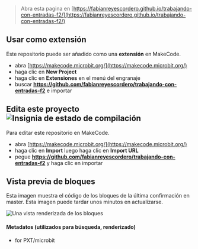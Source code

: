 
> Abra esta pagina en [https://fabianreyescordero.github.io/trabajando-con-entradas-f2/](https://fabianreyescordero.github.io/trabajando-con-entradas-f2/)

## Usar como extensión

Este repositorio puede ser añadido como una **extensión** en MakeCode.

* abra [https://makecode.microbit.org/](https://makecode.microbit.org/)
* haga clic en **New Project**
* haga clic en **Extensiones** en el menú del engranaje
* buscar **https://github.com/fabianreyescordero/trabajando-con-entradas-f2** e importar

## Edita este proyecto ![Insignia de estado de compilación](https://github.com/fabianreyescordero/trabajando-con-entradas-f2/workflows/MakeCode/badge.svg)

Para editar este repositorio en MakeCode.

* abra [https://makecode.microbit.org/](https://makecode.microbit.org/)
* haga clic en **Import** luego haga clic en **Import URL**
* pegue **https://github.com/fabianreyescordero/trabajando-con-entradas-f2** y haga clic en importar

## Vista previa de bloques

Esta imagen muestra el código de los bloques de la última confirmación en master.
Esta imagen puede tardar unos minutos en actualizarse.

![Una vista renderizada de los bloques](https://github.com/fabianreyescordero/trabajando-con-entradas-f2/raw/master/.github/makecode/blocks.png)

#### Metadatos (utilizados para búsqueda, renderizado)

* for PXT/microbit
<script src="https://makecode.com/gh-pages-embed.js"></script><script>makeCodeRender("{{ site.makecode.home_url }}", "{{ site.github.owner_name }}/{{ site.github.repository_name }}");</script>
